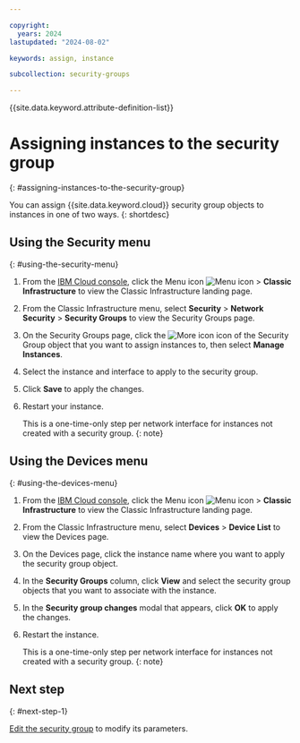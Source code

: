 ```yaml
---

copyright:
  years: 2024
lastupdated: "2024-08-02"

keywords: assign, instance

subcollection: security-groups

---
```


{{site.data.keyword.attribute-definition-list}}

# Assigning instances to the security group
{: #assigning-instances-to-the-security-group}

You can assign {{site.data.keyword.cloud}} security group objects to instances in one of two ways.
{: shortdesc}

## Using the Security menu
{: #using-the-security-menu}

1. From the [IBM Cloud console](https://cloud.ibm.com/), click the Menu icon ![Menu icon](../../icons/icon_hamburger.svg) > **Classic Infrastructure** to view the Classic Infrastructure landing page.
1. From the Classic Infrastructure menu, select **Security** >  **Network Security** > **Security Groups** to view the Security Groups page.
1. On the Security Groups page, click the ![More icon](./images/more_icon.jpg) icon of the Security Group object that you want to assign instances to, then select **Manage Instances**.
1. Select the instance and interface to apply to the security group.
1. Click **Save** to apply the changes.
1. Restart your instance.

   This is a one-time-only step per network interface for instances not created with a security group.
   {: note}

## Using the Devices menu
{: #using-the-devices-menu}

1. From the [IBM Cloud console](https://cloud.ibm.com/), click the Menu icon ![Menu icon](../../icons/icon_hamburger.svg) > **Classic Infrastructure** to view the Classic Infrastructure landing page.
1. From the Classic Infrastructure menu, select **Devices** > **Device List** to view the Devices page.
1. On the Devices page, click the instance name where you want to apply the security group object.
1. In the **Security Groups** column, click **View** and select the security group objects that you want to associate with the instance.
1. In the **Security group changes** modal that appears, click **OK** to apply the changes.
1. Restart the instance.

   This is a one-time-only step per network interface for instances not created with a security group.
   {: note}

## Next step
{: #next-step-1}

[Edit the security group](/docs/security-groups?topic=security-groups-editing-a-security-group) to modify its parameters.  
